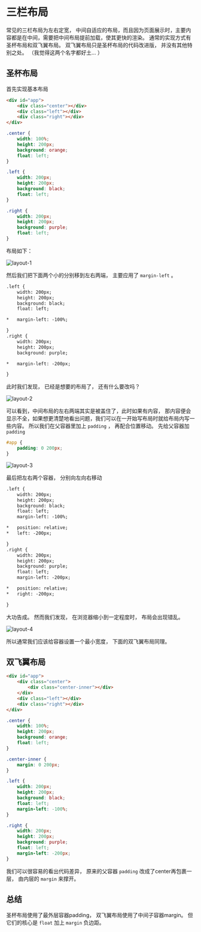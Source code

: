 # 三栏布局

常见的三栏布局为左右定宽， 中间自适应的布局，而且因为页面展示时，主要内容都是在中间，需要把中间布局提前加载，使其更快的渲染。 通常的实现方式有圣杯布局和双飞翼布局。 双飞翼布局只是圣杯布局的代码改进版， 并没有其他特别之处。 （我觉得这两个名字都好土... ）

## 圣杯布局

首先实现基本布局

``` html
<div id="app">
    <div class="center"></div>
    <div class="left"></div>
    <div class="right"></div>
</div>
```

``` css
.center {
    width: 100%;
    height: 200px;
    background: orange;
    float: left;
}

.left {
    width: 200px;
    height: 200px;
    background: black;
    float: left;
}

.right {
    width: 200px;
    height: 200px;
    background: purple;
    float: left;
}
```

布局如下： 

![layout-1](../shortcut/css/layout/layout-1.png)

然后我们把下面两个小的分别移到左右两端， 主要应用了 `margin-left` 。 

``` diff
.left {
    width: 200px;
    height: 200px;
    background: black;
    float: left;

*   margin-left: -100%;

}
.right {
    width: 200px;
    height: 200px;
    background: purple;

*   margin-left: -200px;

}
```

此时我们发现， 已经是想要的布局了， 还有什么要改吗？ 

![layout-2](../shortcut/css/layout/layout-2.png)

可以看到，中间布局的左右两端其实是被盖住了，此时如果有内容， 那内容便会显示不全，如果想更清楚地看出问题，我们可以在一开始写布局时就给布局内写一些内容。 
所以我们在父容器里加上 `padding` ， 再配合位置移动。 
先给父容器加 `padding` 

``` css
#app {
    padding: 0 200px;
}
```

![layout-3](../shortcut/css/layout/layout-3.png)

最后把左右两个容器， 分别向左向右移动

``` diff
.left {
    width: 200px;
    height: 200px;
    background: black;
    float: left;
    margin-left: -100%;

*   position: relative;
*   left: -200px;

}
.right {
    width: 200px;
    height: 200px;
    background: purple;
    float: left;
    margin-left: -200px;

*   position: relative;
*   right: -200px;

}
```

大功告成。 
然而我们发现， 在浏览器缩小到一定程度时， 布局会出现错乱。 

![layout-4](../shortcut/css/layout/layout-4.png)

所以通常我们应该给容器设置一个最小宽度， 下面的双飞翼布局同理。 

## 双飞翼布局

``` html
<div id="app">
    <div class="center">
        <div class="center-inner"></div>
    </div>
    <div class="left"></div>
    <div class="right"></div>
</div>
```

``` css
.center {
    width: 100%;
    height: 200px;
    background: orange;
    float: left;
}

.center-inner {
    margin: 0 200px;
}

.left {
    width: 200px;
    height: 200px;
    background: black;
    float: left;
    margin-left: -100%;
}

.right {
    width: 200px;
    height: 200px;
    background: purple;
    float: left;
    margin-left: -200px;
}
```

我们可以很容易的看出代码差异， 原来的父容器 `padding` 改成了center再包裹一层， 由内层的 `margin` 来撑开。 

## 总结

圣杯布局使用了最外层容器padding， 双飞翼布局使用了中间子容器margin。 但它们的核心是 `float` 加上 `margin` 负边距。 

